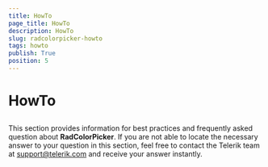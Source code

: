 ```yaml
---
title: HowTo
page_title: HowTo
description: HowTo
slug: radcolorpicker-howto
tags: howto
publish: True
position: 5
---
```


# HowTo



## 

This section provides information for best practices and frequently asked question about 
        __RadColorPicker__. If you are not able to locate the necessary answer to your question in this section,
        feel free to contact the Telerik team at [support@telerik.com](mailtsupport@telerik.com) and receive your answer instantly.

